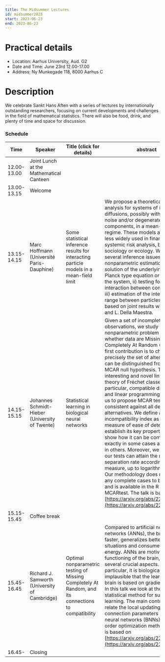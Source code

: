 ```yaml
---
title: The Midsummer Lectures
id: midsummer2023
start: 2023-06-23
end: 2023-06-23
---
```

# Practical details
- Location: Aarhus University, Aud. G2
- Date and Time: June 23rd 12.00-17.00
- Address: Ny Munkegade 118, 8000 Aarhus C

# Description
We celebrate Sankt Hans Aften with a series of lectures by internationally outstanding researchers, focusing on current developments and challenges in the field of mathematical statistics. There will also be food, drink, and plenty of time and space for discussion.

### Schedule
| Time        | Speaker                                        | Title (click for details)                                                                           | abstract                                                                                                                                                                                                                                                                                                                                                                                                                                                                                                                                                                                                                                                                                                                                                                                                                                                                                                                                                                                                                                                         |
|-------------|------------------------------------------------|-----------------------------------------------------------------------------------------------------|------------------------------------------------------------------------------------------------------------------------------------------------------------------------------------------------------------------------------------------------------------------------------------------------------------------------------------------------------------------------------------------------------------------------------------------------------------------------------------------------------------------------------------------------------------------------------------------------------------------------------------------------------------------------------------------------------------------------------------------------------------------------------------------------------------------------------------------------------------------------------------------------------------------------------------------------------------------------------------------------------------------------------------------------------------------|
| 12.00-13.00 | Joint Lunch at the Mathematical Canteen        |                                                                                                     |                                                                                                                                                                                                                                                                                                                                                                                                                                                                                                                                                                                                                                                                                                                                                                                                                                                                                                                                                                                                                                                                  |
| 13.00-13.15 | Welcome                                        |                                                                                                     |                                                                                                                                                                                                                                                                                                                                                                                                                                                                                                                                                                                                                                                                                                                                                                                                                                                                                                                                                                                                                                                                  |
| 13.15-14.15 | Marc Hoffmann (Université Paris-Dauphine)      | Some statistical inference results for interacting particle models in a mean-field limit            | We propose a theoretical statistical analysis for systems of interacting diffusions, possibly with common noise and/or degenerate diffusion components, in a mean-field regime. These models are more or less widely used in finance, MFG, systemic risk analysis, behaviourial sociology or ecology. We consider several inference issues such as: i) nonparametric estimation of the solution of the underlying Fokker–Planck type equation or the drift of the system, ii) testing for the interaction between components, iii) estimation of the interaction range between particles. This talk is based on joint results with C. Fonte and L. Della Maestra.                                                                                                                                                                                                                                                                                                                                                                                                |
| 14.15-15.15 | Johannes Schmidt-Hieber (University of Twente) | Statistical learning in biological neural networks                                                  | Given a set of incomplete observations, we study the nonparametric problem of testing whether data are Missing Completely At Random (MCAR). Our first contribution is to characterise precisely the set of alternatives that can be distinguished from the MCAR null hypothesis. This reveals interesting and novel links to the theory of Fréchet classes (in particular, compatible distributions) and linear programming, that allow us to propose MCAR tests that are consistent against all detectable alternatives. We define an incompatibility index as a natural measure of ease of detectability, establish its key properties, and show how it can be computed exactly in some cases and bounded in others. Moreover, we prove that our tests can attain the minimax separation rate according to this measure, up to logarithmic factors. Our methodology does not require any complete cases to be effective, and is available in the R package MCARtest. The talk is based on [https://arxiv.org/abs/2205.08627](https://arxiv.org/abs/2205.08627) |
| 15.15-15.45 | Coffee break                                   |                                                                                                     |                                                                                                                                                                                                                                                                                                                                                                                                                                                                                                                                                                                                                                                                                                                                                                                                                                                                                                                                                                                                                                                                  |
| 15.45-16.45 | Richard J. Samworth (University of Cambridge)  | Optimal nonparametric testing of Missing Completely At Random, and its connections to compatibility | Compared to artificial neural networks (ANNs), the brain learns faster, generalizes better to new situations and consumes much less energy. ANNs are motivated by the functioning of the brain, but differ in several crucial aspects. In particular, it is biologically implausible that the learning of the brain is based on gradient descent. In this talk we look at the brain as a statistical method for supervised learning. The main contribution is to relate the local updating rule of the connection parameters in biological neural networks (BNNs) to a zero-order optimization method. The talk is based on [https://arxiv.org/abs/2301.11777](https://arxiv.org/abs/2301.11777).                                                                                                                                                                                                                                                                                                                                                                |
| 16.45-      | Closing                                        |                                                                                                     |                                                                                                                                                                                                                                                                                                                                                                                                                                                                                                                                                                                                                                                                                                                                                                                                                                                                                                                                                                                                                                                                  |